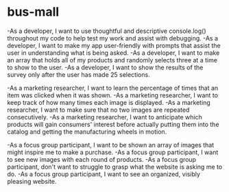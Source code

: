 # bus-mall

-As a developer, I want to use thoughtful and descriptive console.log() throughout my code to help test my work and assist with debugging.
-As a developer, I want to make my app user-friendly with prompts that assist the user in understanding what is being asked.
-As a developer, I want to make an array that holds all of my products and randomly selects three at a time to show to the user.
-As a developer, I want to show the results of the survey only after the user has made 25 selections.

-As a marketing researcher, I want to learn the percentage of times that an item was clicked when it was shown.
-As a marketing researcher, I want to keep track of how many times each image is displayed.
-As a marketing researcher, I want to make sure that no two images are repeated consecutively.
-As a marketing researcher, I want to anticipate which products will gain consumers' interest before actually putting them into the catalog and getting the manufacturing wheels in motion.

-As a focus group participant, I want to be shown an array of images that might inspire me to make a purchase.
-As a focus group participant, I want to see new images with each round of products.
-As a focus group participant, don't want to struggle to grasp what the website is asking me to do.
-As a focus group participant, I want to see an organized, visibly pleasing website.
